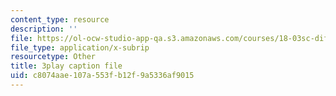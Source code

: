 ```yaml
---
content_type: resource
description: ''
file: https://ol-ocw-studio-app-qa.s3.amazonaws.com/courses/18-03sc-differential-equations-fall-2011/c8074aae107a553fb12f9a5336af9015_xWa5_OXI6VM.vtt
file_type: application/x-subrip
resourcetype: Other
title: 3play caption file
uid: c8074aae-107a-553f-b12f-9a5336af9015
---
```


